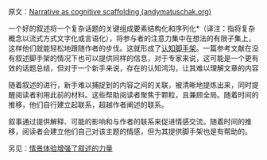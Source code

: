 原文：[Narrative as cognitive scaffolding (andymatuschak.org)](https://notes.andymatuschak.org/zvHfreBts9DHWRtztZihrGKuPsP5j8LSPLQn)

一个好的叙述将一个复杂话题的关键组成要素结构化和序列化*（译注：指将复杂概念以流式方式文字化或言语化），将参与者的注意力集中在想法的有限子集上，这样他们就能轻松地跟随作者的步伐。这就形成了[认知脚手架](https://notes.andymatuschak.org/z8ZWYXFwXV38qiCgRx7zf2ySy9WCxWvcizNVr)。一篇参考文献在没有叙述脚手架的情况下也可以提供同样的信息，对于专家来说，这可能是一个更有效的话题总结，但对于一个新手来说，存在的认知鸿沟，让其难以理解文章的内容

随着叙述的进行，新手难以捕捉到的内容之间的关联，被清晰地提炼出来，同时提醒阅读者利用此前的材料。这些帮助阅读者聚焦于颗粒，且兼顾全局。随着时间的推移，他们自行建立起联系，超越作者阐述的联系。

叙事通过提供解释、可能的影响和与作者的联系来促进情感交流。随着时间的推移，阅读者会建立他们自己对该主题的情感，但为其提供脚手架也是有帮助的。

另见：[情景体验增强了叙述的力量](https://notes.andymatuschak.org/zhZFC1LFDwAcsgJAdaKEDnSHyrf1bR954Ssb)